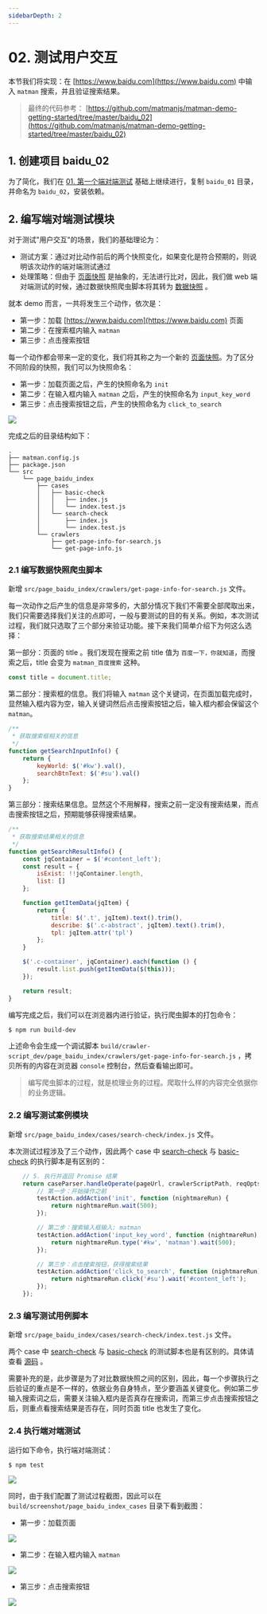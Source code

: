 ```yaml
---
sidebarDepth: 2
---
```


# 02. 测试用户交互

本节我们将实现：在 [https://www.baidu.com](https://www.baidu.com) 中输入 `matman` 搜索，并且验证搜索结果。

> 最终的代码参考： [https://github.com/matmanjs/matman-demo-getting-started/tree/master/baidu_02](https://github.com/matmanjs/matman-demo-getting-started/tree/master/baidu_02)

## 1. 创建项目 baidu_02

为了简化，我们在 [01. 第一个端对端测试](./baidu_01.md) 基础上继续进行，复制 `baidu_01` 目录，并命名为 `baidu_02`，安装依赖。

## 2. 编写端对端测试模块

对于测试"用户交互"的场景，我们的基础理论为：

- 测试方案：通过对比动作前后的两个快照变化，如果变化是符合预期的，则说明该次动作的端对端测试通过
- 处理策略：但由于 [页面快照](../basic-concepts/page-snapshot.md) 是抽象的，无法进行比对，因此，我们做 web 端对端测试的时候，通过数据快照爬虫脚本将其转为 [数据快照](../basic-concepts/data-snapshot.md) 。 

就本 demo 而言，一共将发生三个动作，依次是：

- 第一步：加载 [https://www.baidu.com](https://www.baidu.com) 页面
- 第二步：在搜索框内输入 `matman`
- 第三步：点击搜索按钮

每一个动作都会带来一定的变化，我们将其称之为一个新的 [页面快照](../basic-concepts/page-snapshot.md)。为了区分不同阶段的快照，我们可以为快照命名：

- 第一步：加载页面之后，产生的快照命名为 `init`
- 第二步：在输入框内输入 `matman` 之后，产生的快照命名为 `input_key_word`
- 第三步：点击搜索按钮之后，产生的快照命名为 `click_to_search`

![](./img/baidu_02_01.jpg)

完成之后的目录结构如下：

```text
.
├── matman.config.js
├── package.json
└── src
    └── page_baidu_index
        ├── cases
        │   ├── basic-check
        │   │   ├── index.js
        │   │   └── index.test.js
        │   └── search-check
        │       ├── index.js
        │       └── index.test.js
        └── crawlers
            ├── get-page-info-for-search.js
            └── get-page-info.js
```


### 2.1 编写数据快照爬虫脚本

新增 `src/page_baidu_index/crawlers/get-page-info-for-search.js` 文件。

每一次动作之后产生的信息是非常多的，大部分情况下我们不需要全部爬取出来，我们只需要选择我们关注的点即可，一般与要测试的目的有关系。例如，本次测试过程，我们就只选取了三个部分来验证功能。接下来我们简单介绍下为何这么选择：

第一部分：页面的 title 。我们发现在搜索之前 title 值为 `百度一下，你就知道`，而搜索之后，title 会变为 `matman_百度搜索` 这种。

```js
const title = document.title;
```

第二部分：搜索框的信息。我们将输入 `matman` 这个关键词，在页面加载完成时，显然输入框内容为空，输入关键词然后点击搜索按钮之后，输入框内都会保留这个 `matman`。

```js
/**
 * 获取搜索框相关的信息
 */
function getSearchInputInfo() {
    return {
        keyWorld: $('#kw').val(),
        searchBtnText: $('#su').val()
    };
}
```

第三部分：搜索结果信息。显然这个不用解释，搜索之前一定没有搜索结果，而点击搜索按钮之后，预期能够获得搜索结果。

```js
/**
 * 获取搜索结果相关的信息
 */
function getSearchResultInfo() {
    const jqContainer = $('#content_left');
    const result = {
        isExist: !!jqContainer.length,
        list: []
    };

    function getItemData(jqItem) {
        return {
            title: $('.t', jqItem).text().trim(),
            describe: $('.c-abstract', jqItem).text().trim(),
            tpl: jqItem.attr('tpl')
        };
    }

    $('.c-container', jqContainer).each(function () {
        result.list.push(getItemData($(this)));
    });

    return result;
}
```

编写完成之后，我们可以在浏览器内进行验证，执行爬虫脚本的打包命令：

```bash
$ npm run build-dev
```

上述命令会生成一个调试脚本 `build/crawler-script_dev/page_baidu_index/crawlers/get-page-info-for-search.js` ，拷贝所有的内容在浏览器 `console` 控制台，然后查看输出即可。

> 编写爬虫脚本的过程，就是梳理业务的过程。爬取什么样的内容完全依据你的业务逻辑。

### 2.2 编写测试案例模块

新增 `src/page_baidu_index/cases/search-check/index.js` 文件。

本次测试过程涉及了三个动作，因此两个 case 中 [search-check](https://github.com/matmanjs/matman-demo-getting-started/blob/master/baidu_02/src/page_baidu_index/cases/search-check/index.js) 与 [basic-check](https://github.com/matmanjs/matman-demo-getting-started/blob/master/baidu_01/src/page_baidu_index/cases/basic-check/index.js) 的执行脚本是有区别的：

```js
    // 5. 执行并返回 Promise 结果
    return caseParser.handleOperate(pageUrl, crawlerScriptPath, reqOpts, (testAction) => {
        // 第一步：开始操作之前
        testAction.addAction('init', function (nightmareRun) {
            return nightmareRun.wait(500);
        });

        // 第二步：搜索输入框输入: matman
        testAction.addAction('input_key_word', function (nightmareRun) {
            return nightmareRun.type('#kw', 'matman').wait(500);
        });

        // 第三步：点击搜索按钮，获得搜索结果
        testAction.addAction('click_to_search', function (nightmareRun) {
            return nightmareRun.click('#su').wait('#content_left');
        });
    });
```

### 2.3 编写测试用例脚本

新增 `src/page_baidu_index/cases/search-check/index.test.js` 文件。

两个 case 中 [search-check](https://github.com/matmanjs/matman-demo-getting-started/blob/master/baidu_02/src/page_baidu_index/cases/search-check/index.test.js) 与 [basic-check](https://github.com/matmanjs/matman-demo-getting-started/blob/master/baidu_01/src/page_baidu_index/cases/basic-check/index.test.js) 的测试脚本也是有区别的。具体请查看 [源码](https://github.com/matmanjs/matman-demo-getting-started/blob/master/baidu_01/src/page_baidu_index/cases/basic-check/index.test.js) 。

需要补充的是，此步骤是为了对比数据快照之间的区别，因此，每一个步骤执行之后验证的重点是不一样的，依据业务自身特点，至少要涵盖关键变化。例如第二步输入搜索词之后，需要关注输入框内是否真存在搜索词，而第三步点击搜索按钮之后，则重点看搜索结果是否存在，同时页面 title 也发生了变化。

### 2.4 执行端对端测试

运行如下命令，执行端对端测试：

```bash
$ npm test
```

![](./img/baidu_02_02.jpg)

同时，由于我们配置了测试过程截图，因此可以在 `build/screenshot/page_baidu_index_cases` 目录下看到截图：

- 第一步：加载页面

![](./img/baidu_02_search-check_1.jpg)

- 第二步：在输入框内输入 `matman`

![](./img/baidu_02_search-check_2.jpg)

- 第三步：点击搜索按钮

![](./img/baidu_02_search-check_3.jpg)